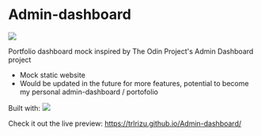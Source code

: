 # Admin-dashboard

![]('./screenshots/webpage.png')

Portfolio dashboard mock inspired by The Odin Project's  Admin Dashboard project
- Mock static website
- Would be updated in the future for more features, potential to become my personal admin-dashboard / portofolio


Built with:
![](https://skills.thijs.gg/icons?i=html,css)

Check it out the live preview: https://trlrizu.github.io/Admin-dashboard/